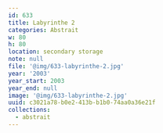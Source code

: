 ```yaml
---
id: 633
title: Labyrinthe 2
categories: Abstrait
w: 80
h: 80
location: secondary storage
note: null
file: '@img/633-labyrinthe-2.jpg'
year: '2003'
year_start: 2003
year_end: null
image: '@img/633-labyrinthe-2.jpg'
uuid: c3021a78-b0e2-413b-b1b0-74aa0a36e21f
collections:
  - abstrait
---
```


